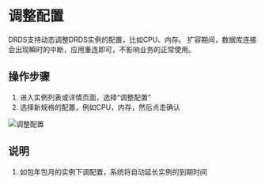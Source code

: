 # 调整配置
DRDS支持动态调整DRDS实例的配置，比如CPU、内存。 扩容期间，数据库连接会出现瞬时的中断，应用重连即可，不影响业务的正常使用。

## 操作步骤
1. 进入实例列表或详情页面，选择“调整配置”
2. 选择新规格的配置，例如CPU，内存，然后点击确认

![调整配置](../../../../../image/DRDS/modify_instance_spec.png)

## 说明
1. 如包年包月的实例下调配置，系统将自动延长实例的到期时间
